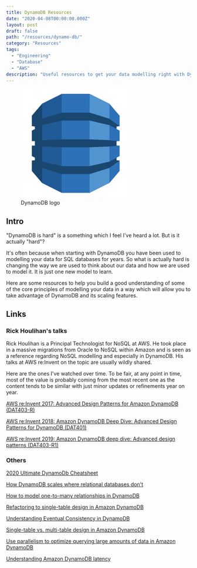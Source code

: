 ```yaml
---
title: DynamoDB Resources
date: "2020-04-08T00:00:00.000Z"
layout: post
draft: false
path: "/resources/dynamo-db/"
category: "Resources"
tags:
  - "Engineering"
  - "Database"
  - "AWS"
description: "Useful resources to get your data modelling right with DynamoDB."
---
```


<figure class="float-left" style="width: 300px">
  <img src="./dynamodb-logo.jpg" alt="DynamoDB logo">
  <figcaption>DynamoDB logo</figcaption>
</figure>

## Intro

"DynamoDB is hard" is a something which I feel I've heard a lot. But is it actually "hard"?

It's often because when starting with DynamoDB you have been used to modelling your data for SQL databases for years. So what is actually hard is changing the way we are used to think about our data and how we are used to model it. It is just one new model to learn.

Here are some resources to help you build a good understanding of some of the core principles of modelling your data in a way which will allow you to take advantage of DynamoDB and its scaling features.

## Links

### Rick Houlihan's talks

Rick Houlihan is a Principal Technologist for NoSQL at AWS. He took place in a massive migrations from Oracle to NoSQL within Amazon and is seen as a reference regarding NoSQL modelling and especially in DynamoDB. His talks at AWS re:Invent on the topic are usually wildly shared.

Here are the ones I've watched over time. To be fair, at any point in time, most of the value is probably coming from the most recent one as the content tends to be similar with just minor updates or refinements year on year.

[AWS re:Invent 2017: Advanced Design Patterns for Amazon DynamoDB (DAT403-R)](https://www.youtube.com/watch?v=jzeKPKpucS0)

[AWS re:Invent 2018: Amazon DynamoDB Deep Dive: Advanced Design Patterns for DynamoDB (DAT401)](https://www.youtube.com/watch?v=HaEPXoXVf2k)

[AWS re:Invent 2019: Amazon DynamoDB deep dive: Advanced design patterns (DAT403-R1)](https://www.youtube.com/watch?v=6yqfmXiZTlM)

### Others

[2020 Ultimate DynamoDb Cheatsheet](https://www.freecodecamp.org/news/ultimate-dynamodb-2020-cheatsheet/)

[How DynamoDB scales where relational databases don't](https://www.alexdebrie.com/posts/dynamodb-no-bad-queries/)

[How to model one-to-many relationships in DynamoDB](https://www.alexdebrie.com/posts/dynamodb-one-to-many/)

[Refactoring to single-table design in Amazon DynamoDB](https://emshea.com/post/part-1-dynamodb-single-table-design)

[Understanding Eventual Consistency in DynamoDB](https://www.alexdebrie.com/posts/dynamodb-eventual-consistency/)

[Single-table vs. multi-table design in Amazon DynamoDB](https://aws.amazon.com/blogs/database/single-table-vs-multi-table-design-in-amazon-dynamodb/)

[Use parallelism to optimize querying large amounts of data in Amazon DynamoDB](https://aws.amazon.com/blogs/database/use-parallelism-to-optimize-querying-large-amounts-of-data-in-amazon-dynamodb/)

[Understanding Amazon DynamoDB latency](https://aws.amazon.com/blogs/database/understanding-amazon-dynamodb-latency/)
